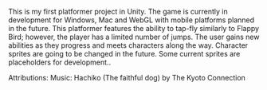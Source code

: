 This is my first platformer project in Unity. The game is currently in development for Windows, Mac and WebGL with mobile platforms planned in the future. This platformer features the ability to tap-fly similarly to Flappy Bird; however, the player has a limited number of jumps. The user gains new abilities as they progress and meets characters along the way. Character sprites are going to be changed in the future. Some current sprites are placeholders for development..

Attributions:
Music: Hachiko (The faithful dog) by The Kyoto Connection
